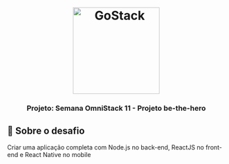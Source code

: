 <h1 align="center">
    <img alt="GoStack" src="https://github.com/Rocketseat/semana-omnistack-11/blob/master/.github/bethehero.svg" width="200px" />
</h1>

<h3 align="center">
  Projeto: Semana OmniStack 11 - Projeto be-the-hero
</h3>

## :rocket: Sobre o desafio

Criar uma aplicação completa com Node.js no back-end, ReactJS no front-end e React Native no mobile


